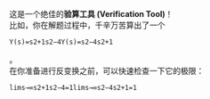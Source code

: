 这是一个绝佳的**验算工具 (Verification Tool)**！  
比如，你在解题过程中，千辛万苦算出了一个 

```
Y(s)=s2+1s2−4Y(s)=s2−4s2+1​
```

。  
在你准备进行反变换之前，可以快速检查一下它的极限：  

```
lim⁡s→∞s2+1s2−4=1lims→∞​s2−4s2+1​=1
```

  
